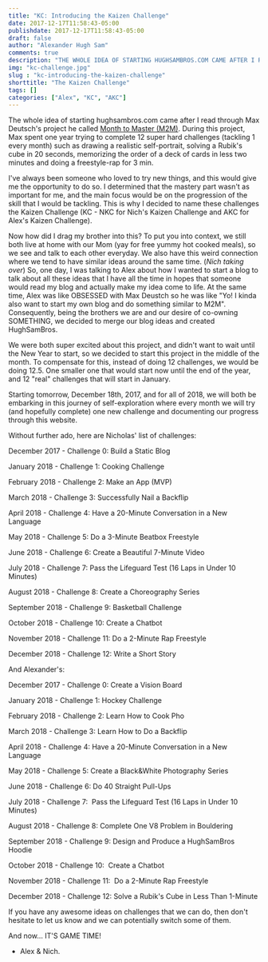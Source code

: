 ```yaml
---
title: "KC: Introducing the Kaizen Challenge"
date: 2017-12-17T11:58:43-05:00
publishdate: 2017-12-17T11:58:43-05:00
draft: false
author: "Alexander Hugh Sam"
comments: true
description: "THE WHOLE IDEA OF STARTING HUGHSAMBROS.COM CAME AFTER I READ THROUGH MAX DEUTSCH'S PROJECT HE CALLED MONTH TO MASTER (M2M)."
img: "kc-challenge.jpg"
slug : "kc-introducing-the-kaizen-challenge"
shorttitle: "The Kaizen Challenge"
tags: []
categories: ["Alex", "KC", "AKC"]
---
```

The whole idea of starting hughsambros.com came after I read through Max Deutsch's project he called [Month to Master (M2M)](https://medium.com/@maxdeutsch/m2m-day-1-completing-12-ridiculously-hard-challenges-in-12-months-9843700c741f). During this project, Max spent one year trying to complete 12 super hard challenges (tackling 1 every month) such as drawing a realistic self-portrait, solving a Rubik's cube in 20 seconds, memorizing the order of a deck of cards in less two minutes and doing a freestyle-rap for 3 min.

I've always been someone who loved to try new things, and this would give me the opportunity to do so. I determined that the mastery part wasn't as important for me, and the main focus would be on the progression of the skill that I would be tackling. This is why I decided to name these challenges the Kaizen Challenge (KC - NKC for Nich's Kaizen Challenge and AKC for Alex's Kaizen Challenge).

Now how did I drag my brother into this? To put you into context, we still both live at home with our Mom (yay for free yummy hot cooked meals), so we see and talk to each other everyday. We also have this weird connection where we tend to have similar ideas around the same time. (*Nich taking over*) So, one day, I was talking to Alex about how I wanted to start a blog to talk about all these ideas that I have all the time in hopes that someone would read my blog and actually make my idea come to life. At the same time, Alex was like OBSESSED with Max Deustch so he was like "Yo! I kinda also want to start my own blog and do something similar to M2M". Consequently, being the brothers we are and our desire of co-owning SOMETHING, we decided to merge our blog ideas and created HughSamBros.

We were both super excited about this project, and didn't want to wait until the New Year to start, so we decided to start this project in the middle of the month. To compensate for this, instead of doing 12 challenges, we would be doing 12.5. One smaller one that would start now until the end of the year, and 12 "real" challenges that will start in January.

Starting tomorrow, December 18th, 2017, and for all of 2018, we will both be embarking in this journey of self-exploration where every month we will try (and hopefully complete) one new challenge and documenting our progress through this website.

Without further ado, here are Nicholas' list of challenges:

December 2017 - Challenge 0: Build a Static Blog

January 2018 - Challenge 1: Cooking Challenge

February 2018 - Challenge 2: Make an App (MVP)

March 2018 - Challenge 3: Successfully Nail a Backflip

April 2018 - Challenge 4: Have a 20-Minute Conversation in a New Language

May 2018 - Challenge 5: Do a 3-Minute Beatbox Freestyle

June 2018 - Challenge 6: Create a Beautiful 7-Minute Video

July 2018 - Challenge 7: Pass the Lifeguard Test (16 Laps in Under 10 Minutes)

August 2018 - Challenge 8: Create a Choreography Series

September 2018 - Challenge 9: Basketball Challenge

October 2018 - Challenge 10: Create a Chatbot

November 2018 - Challenge 11: Do a 2-Minute Rap Freestyle

December 2018 - Challenge 12: Write a Short Story



And Alexander's:

December 2017 - Challenge 0: Create a Vision Board

January 2018 - Challenge 1: Hockey Challenge

February 2018 - Challenge 2: Learn How to Cook Pho

March 2018 - Challenge 3: Learn How to Do a Backflip

April 2018 - Challenge 4: Have a 20-Minute Conversation in a New Language

May 2018 - Challenge 5: Create a Black&White Photography Series

June 2018 - Challenge 6: Do 40 Straight Pull-Ups

July 2018 - Challenge 7:  Pass the Lifeguard Test (16 Laps in Under 10 Minutes)

August 2018 - Challenge 8: Complete One V8 Problem in Bouldering

September 2018 - Challenge 9: Design and Produce a HughSamBros Hoodie

October 2018 - Challenge 10:  Create a Chatbot

November 2018 - Challenge 11:  Do a 2-Minute Rap Freestyle

December 2018 - Challenge 12: Solve a Rubik's Cube in Less Than 1-Minute



If you have any awesome ideas on challenges that we can do, then don't hesitate to let us know and we can potentially switch some of them.

And now... IT'S GAME TIME!

- Alex & Nich.
